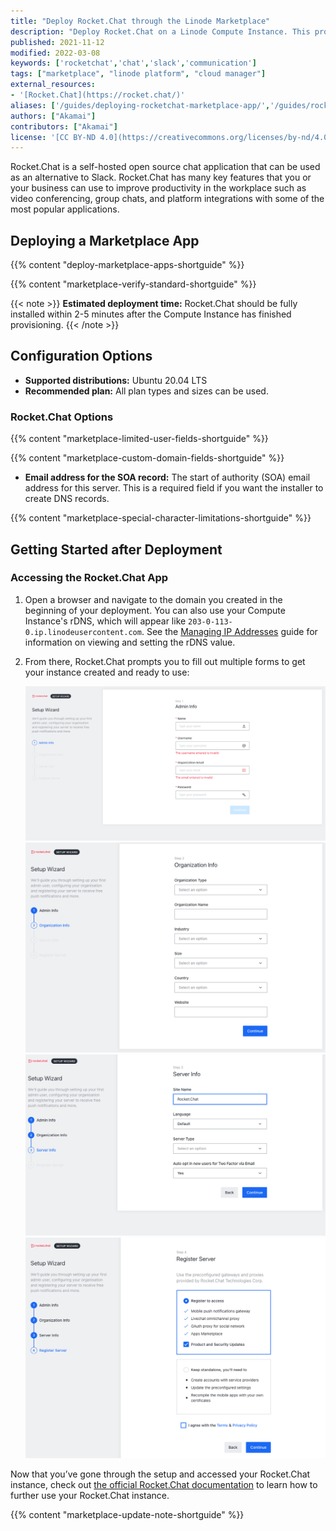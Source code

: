 ```yaml
---
title: "Deploy Rocket.Chat through the Linode Marketplace"
description: "Deploy Rocket.Chat on a Linode Compute Instance. This provides you with a self-hosted open source chat application (Slack alternative)."
published: 2021-11-12
modified: 2022-03-08
keywords: ['rocketchat','chat','slack','communication']
tags: ["marketplace", "linode platform", "cloud manager"]
external_resources:
- '[Rocket.Chat](https://rocket.chat/)'
aliases: ['/guides/deploying-rocketchat-marketplace-app/','/guides/rocketchat-marketplace-app/']
authors: ["Akamai"]
contributors: ["Akamai"]
license: '[CC BY-ND 4.0](https://creativecommons.org/licenses/by-nd/4.0)'
---
```


Rocket.Chat is a self-hosted open source chat application that can be used as an alternative to Slack. Rocket.Chat has many key features that you or your business can use to improve productivity in the workplace such as video conferencing, group chats, and platform integrations with some of the most popular applications.

## Deploying a Marketplace App

{{% content "deploy-marketplace-apps-shortguide" %}}

{{% content "marketplace-verify-standard-shortguide" %}}

{{< note >}}
**Estimated deployment time:** Rocket.Chat should be fully installed within 2-5 minutes after the Compute Instance has finished provisioning.
{{< /note >}}

## Configuration Options

- **Supported distributions:** Ubuntu 20.04 LTS
- **Recommended plan:** All plan types and sizes can be used.

### Rocket.Chat Options

{{% content "marketplace-limited-user-fields-shortguide" %}}

{{% content "marketplace-custom-domain-fields-shortguide" %}}
- **Email address for the SOA record:** The start of authority (SOA) email address for this server. This is a required field if you want the installer to create DNS records.

{{% content "marketplace-special-character-limitations-shortguide" %}}

## Getting Started after Deployment

### Accessing the Rocket.Chat App

1.  Open a browser and navigate to the domain you created in the beginning of your deployment. You can also use your Compute Instance's rDNS, which will appear like `203-0-113-0.ip.linodeusercontent.com`. See the [Managing IP Addresses](/docs/products/compute/compute-instances/guides/manage-ip-addresses/) guide for information on viewing and setting the rDNS value.

1.  From there, Rocket.Chat prompts you to fill out multiple forms to get your instance created and ready to use:

    ![Rocket.Chat Step 1](rocketchat-setup.png)
    ![Rocket.Chat Step 2](rocketchat-setup2.png)
    ![Rocket.Chat Step 3](rocketchat-setup3.png)
    ![Rocket.Chat Step 4](rocketchat-setup4.png)

Now that you’ve gone through the setup and accessed your Rocket.Chat instance, check out [the official Rocket.Chat documentation](https://docs.rocket.chat/guides/user-guides) to learn how to further use your Rocket.Chat instance.

{{% content "marketplace-update-note-shortguide" %}}